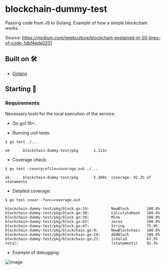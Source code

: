 # blockchain-dummy-test

Passing code from JS to Golang. Example of how a simple blockchain works.

Source: https://medium.com/geekculture/blockchain-explained-in-50-lines-of-code-1dbf4eda0201 

## Built on 🛠

* [Golang](https://golang.org/)

## Starting 🚀

### Requirements

Necessary tools for the local execution of the service:

- Go go1.16+.

* Running unit tests:

```
$ go test ./...

ok      blockchain-dummy-test/pkg       1.113s
```

* Coverage check:

```
$ go test -coverprofile=coverage.out ./...

ok      blockchain-dummy-test/pkg       5.300s  coverage: 92.3% of statements
```

* Detailed coverage:

```
$ go tool cover -func=coverage.out

blockchain-dummy-test/pkg/block.go:19:          NewBlock        100.0%
blockchain-dummy-test/pkg/block.go:30:          CalculateHash   100.0%
blockchain-dummy-test/pkg/block.go:36:          Mine            100.0%
blockchain-dummy-test/pkg/block.go:43:          zeros           100.0%
blockchain-dummy-test/pkg/block.go:47:          String          75.0%
blockchain-dummy-test/pkg/blockchain.go:9:      NewBlockchain   100.0%
blockchain-dummy-test/pkg/blockchain.go:14:     AddBlock        100.0%
blockchain-dummy-test/pkg/blockchain.go:21:     IsValid         87.5%
total:                                          (statements)    92.3%
```

* Example of debugging:

![image](https://user-images.githubusercontent.com/76977457/144313732-efa20532-c466-4fce-bcf1-495205b92581.png)
